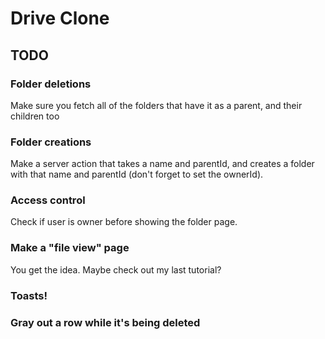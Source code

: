 # Drive Clone

## TODO


### Folder deletions
Make sure you fetch all of the folders that have it as a parent, and their children too

### Folder creations
Make a server action that takes a name and parentId, and creates a folder with that name and parentId (don't forget to set the ownerId).

### Access control
Check if user is owner before showing the folder page.

### Make a "file view" page
You get the idea. Maybe check out my last tutorial?

### Toasts!
### Gray out a row while it's being deleted